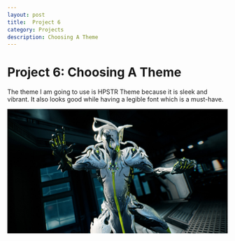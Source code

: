 ```yaml
---
layout: post
title:  Project 6
category: Projects 
description: Choosing A Theme
---
```


# Project 6: Choosing A Theme

  The theme I am going to use is HPSTR Theme because it is sleek and vibrant. It also looks good while having a legible font which is a must-have. 
  
  
  ![Lord Oberon](https://raw.githubusercontent.com/gf3869/gf3869.github.io/master/images/oberon.jpg)
